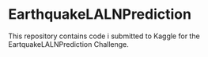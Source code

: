 # EarthquakeLALNPrediction
This repository contains code i submitted to Kaggle for the EartquakeLALNPrediction Challenge.
